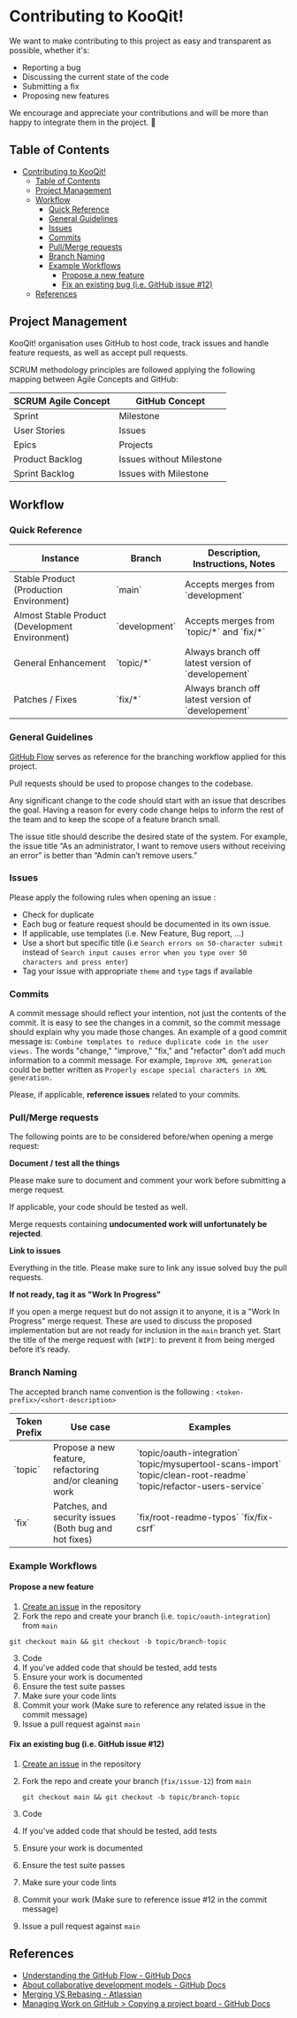 # Contributing to KooQit!
We want to make contributing to this project as easy and transparent as possible, whether it's:

- Reporting a bug
- Discussing the current state of the code
- Submitting a fix
- Proposing new features

We encourage and appreciate your contributions and will be more than happy to integrate them in the project. 🚀

## Table of Contents
- [Contributing to KooQit!](#contributing-to-kooqit)
  - [Table of Contents](#table-of-contents)
  - [Project Management](#project-management)
  - [Workflow](#workflow)
    - [Quick Reference](#quick-reference)
    - [General Guidelines](#general-guidelines)
    - [Issues](#issues)
    - [Commits](#commits)
    - [Pull/Merge requests](#pullmerge-requests)
    - [Branch Naming](#branch-naming)
    - [Example Workflows](#example-workflows)
      - [Propose a new feature](#propose-a-new-feature)
      - [Fix an existing bug (i.e. GitHub issue #12)](#fix-an-existing-bug-ie-github-issue-12)
  - [References](#references)

## Project Management
KooQit! organisation uses GitHub to host code, track issues and handle feature requests, as well as accept pull requests.

SCRUM methodology principles are followed applying the following mapping between Agile Concepts and GitHub: 

<table>
  <thead>
    <tr>
      <th>SCRUM Agile Concept</th>
      <th>GitHub Concept</th>
    </tr>
  </thead>
  <tbody>
    <tr>
      <td>Sprint</td>
      <td>Milestone</td>
    </tr>
    <tr>
      <td>User Stories</td>
      <td>Issues</td>
    </tr>
    <tr>
      <td>Epics</td>
      <td>Projects</td>
    </tr>
    <tr>
      <td>Product Backlog</td>
      <td>Issues without Milestone</td>
    </tr>
    <tr>
      <td>Sprint Backlog</td>
      <td>Issues with Milestone</td>
    </tr>
  </tbody>
</table> 


## Workflow

### Quick Reference

<table>
  <thead>
    <tr>
      <th>Instance</th>
      <th>Branch</th>
      <th>Description, Instructions, Notes</th>
    </tr>
  </thead>
  <tbody>
    <tr>
      <td>Stable Product (Production Environment)</td>
      <td>`main`</td>
      <td>Accepts merges from `development`</td>
    </tr>
    <tr>
      <td>Almost Stable Product (Development Environment)</td>
      <td>`development`</td>
      <td>Accepts merges from `topic/*` and `fix/*`</td>
    </tr>
    <tr>
      <td>General Enhancement</td>
      <td>`topic/*`</td>
      <td>Always branch off latest version of `developement`</td>
    </tr>
    <tr>
      <td>Patches / Fixes</td>
      <td>`fix/*`</td>
      <td>Always branch off latest version of `developement`</td>
    </tr>
  </tbody>
</table>

### General Guidelines

[GitHub Flow](https://guides.github.com/introduction/flow/) serves as reference for the branching workflow applied for this project.

Pull requests should be used to propose changes to the codebase.

Any significant change to the code should start with an issue that describes the goal. Having a reason for every code change helps to inform the rest of the team and to keep the scope of a feature branch small.

The issue title should describe the desired state of the system. For example, the issue title “As an administrator, I want to remove users without receiving an error” is better than “Admin can’t remove users.” 

### Issues
Please apply the following rules when opening an issue :

* Check for duplicate
* Each bug or feature request should be documented in its own issue.
* If applicable, use templates (i.e. New Feature, Bug report, ...)
* Use a short but specific title (i.e `Search errors on 50-character submit` instead of `Search input causes error when you type over 50 characters and press enter`)
* Tag your issue with appropriate `theme` and `type` tags if available


### Commits

A commit message should reflect your intention, not just the contents of the commit. It is easy to see the changes in a commit, so the commit message should explain why you made those changes. An example of a good commit message is: `Combine templates to reduce duplicate code in the user views.` The words "change," "improve," "fix," and "refactor" don’t add much information to a commit message. For example, `Improve XML generation` could be better written as `Properly escape special characters in XML generation.`

Please, if applicable, __reference issues__ related to your commits.

### Pull/Merge requests
The following points are to be considered before/when opening a merge request:

__Document / test all the things__

Please make sure to document and comment your work before submitting a merge request.

If applicable, your code should be tested as well.

Merge requests containing __undocumented work will unfortunately be rejected__.

__Link to issues__

Everything in the title. Please make sure to link any issue solved buy the pull requests.


__If not ready, tag it as "Work In Progress"__

If you open a merge request but do not assign it to anyone, it is a "Work In Progress" merge request. These are used to discuss the proposed implementation but are not ready for inclusion in the `main` branch yet. Start the title of the merge request with `[WIP]`: to prevent it from being merged before it’s ready. 

### Branch Naming
The accepted branch name convention is the following : `<token-prefix>/<short-description>`
<table>
  <thead>
    <tr>
      <th>Token Prefix</th>
      <th>Use case</th>
      <th>Examples</th>
    </tr>
  </thead>
  <tbody>
    <tr>
      <td>`topic`</td>
      <td>Propose a new feature, refactoring and/or cleaning work</td>
      <td>`topic/oauth-integration` `topic/mysupertool-scans-import` `topic/clean-root-readme` `topic/refactor-users-service`</td>
    </tr>
    <tr>
      <td>`fix`</td>
      <td>Patches, and security issues (Both bug and hot fixes)</td>
      <td>`fix/root-readme-typos` `fix/fix-csrf`</td>
    </tr>
  </tbody>
</table> 

### Example Workflows

#### Propose a new feature

1. [Create an issue](https://github.com/vulnlabs-org/vulnlabs/issues/new) in the repository
2. Fork the repo and create your branch (i.e. `topic/oauth-integration`) from `main`
  
  `git checkout main && git checkout -b topic/branch-topic`

3. Code
4. If you've added code that should be tested, add tests
5. Ensure your work is documented
6. Ensure the test suite passes
7. Make sure your code lints
8. Commit your work (Make sure to reference any related issue in the commit message)
9.  Issue a pull request against `main`
   
#### Fix an existing bug (i.e. GitHub issue #12)
1. [Create an issue](https://github.com/vulnlabs-org/vulnlabs/issues/new) in the repository
2. Fork the repo and create your branch (`fix/issue-12`) from `main`
    
    `git checkout main && git checkout -b topic/branch-topic`

3. Code
4. If you've added code that should be tested, add tests
5. Ensure your work is documented
6. Ensure the test suite passes
7. Make sure your code lints
8. Commit your work (Make sure to reference issue #12 in the commit message)
9. Issue a pull request against `main`

## References 
* [Understanding the GitHub Flow - GitHub Docs](https://guides.github.com/introduction/flow/)
* [About collaborative development models - GitHub Docs](https://docs.github.com/en/github/collaborating-with-issues-and-pull-requests/about-collaborative-development-models)
* [Merging VS Rebasing - Atlassian](https://www.atlassian.com/git/tutorials/merging-vs-rebasing)
* [Managing Work on GitHub > Copying a project board - GitHub Docs](https://docs.github.com/en/github/managing-your-work-on-github/copying-a-project-board)